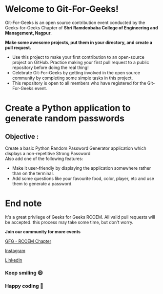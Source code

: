 # Welcome to Git-For-Geeks!

Git-For-Geeks is an open source contribution event conducted by the Geeks-for-Geeks Chapter of **Shri Ramdeobaba College of Engineering and Management, Nagpur**.

**Make some awesome projects, put them in your directory, and create a pull request.**

- Use this project to make your first contribution to an open-source project on GitHub. Practice making your first pull request to a public repository before doing the real thing!
- Celebrate Git-For-Geeks by getting involved in the open source community by completing some simple tasks in this project.
- This repository is open to all members who have registered for the Git-For-Geeks event.

# Create a Python application to generate random passwords
## Objective :
Create a basic Python Random Password Generator application which displays a non-repetitive Strong Password
<br>
Also add one of the following features:
- Make it user-friendly by displaying the application somewhere rather than on the terminal.
- Add some questions like your favourite food, color, player, etc and use them to generate a password.
    

# **End note**
It's a great privilege of Geeks for Geeks RCOEM. All valid pull requests will be accepted. this process may take some time, but don't worry.

**Join our community for more events**

[GFG - RCOEM Chapter](https://linktr.ee/gfgrcoem)

[Instagram](https://www.instagram.com/gfg_rcoem_chapter/)

[LinkedIn](https://www.linkedin.com/company/geeksforgeeks-rcoem-chapter/)

### **Keep smiling 😄**

### **Happy coding 🥳**
